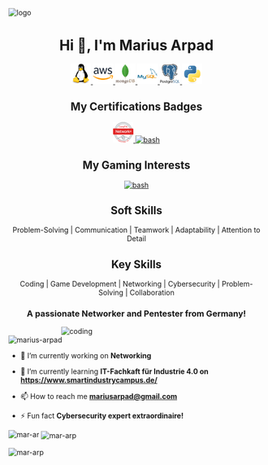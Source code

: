 ![logo](https://github.com/mar-arp/marius-arpad/blob/main/The%20future.png)
<h1 align="center">Hi 👋, I'm Marius Arpad</h1>

<p align="center"><a href="https://www.linux.org/" target="_blank" rel="noreferrer"> <img src="https://raw.githubusercontent.com/devicons/devicon/master/icons/linux/linux-original.svg" alt="linux" width="40" height="40"/> </a> <a href="https://aws.amazon.com" target="_blank" rel="noreferrer"> <img src="https://raw.githubusercontent.com/devicons/devicon/master/icons/amazonwebservices/amazonwebservices-original-wordmark.svg" alt="aws" width="40" height="40"/> </a>  </a> <a href="https://www.mongodb.com/" target="_blank" rel="noreferrer"> <img src="https://raw.githubusercontent.com/devicons/devicon/master/icons/mongodb/mongodb-original-wordmark.svg" alt="mongodb" width="40" height="40"/> </a> <a href="https://www.mysql.com/" target="_blank" rel="noreferrer"> <img src="https://raw.githubusercontent.com/devicons/devicon/master/icons/mysql/mysql-original-wordmark.svg" alt="mysql" width="40" height="40"/> </a> <a href="https://www.postgresql.org" target="_blank" rel="noreferrer"> <img src="https://raw.githubusercontent.com/devicons/devicon/master/icons/postgresql/postgresql-original-wordmark.svg" alt="postgresql" width="40" height="40"/> </a> <a href="https://www.python.org" target="_blank" rel="noreferrer"> <img src="https://raw.githubusercontent.com/devicons/devicon/master/icons/python/python-original.svg" alt="python" width="40" height="40"/> </a> </p>
<h2 align="center">My Certifications Badges</h1>
<p align="center"><a href="(https://comptia.org)" target="_blank" rel="noreferrer"> <img src="https://github.com/emsh93/emsh93/blob/main/NetworkPlus%20Logo%20Certified%20CE.png" alt="bash" width="40" height="40"/> </a> <a href="(https://www.siemens.com/global/en.html)" target="_blank" rel="noreferrer"> <img src="https://images.credly.com/images/19bfec66-2453-4e67-be25-eea175ad1130/38b3474b30521af47cf66d0e8f130cdc.png" alt="bash" width="40" height="40"/> </a></p>
<h2 align="center">My Gaming Interests</h1>
<p align="center"><a href="https://www.ageofempires.com/" target="_blank" rel="noreferrer"> <img src="https://www.pngitem.com/pimgs/m/675-6755480_age-of-empires-series-wiki-age-of-empires.png" alt="bash" width="40" height="40"/> </a></p>
</a>
<h2 align="center">Soft Skills</h2>

<p align="center">
    Problem-Solving | Communication | Teamwork | Adaptability | Attention to Detail
</p>
<h2 align="center">Key Skills</h2>
<p align="center">
    Coding | Game Development | Networking | Cybersecurity | Problem-Solving | Collaboration
</p>
</a>

<h3 align="center">A passionate Networker and Pentester from Germany!</h3>


<img align="right" alt="coding" width="400" src="https://media0.giphy.com/media/qgQUggAC3Pfv687qPC/giphy.gif">



<p align="left"> <img src="https://komarev.com/ghpvc/?username=marius-arpad&label=Profile%20views&color=0e75b6&style=flat" alt="marius-arpad" /> </p>



- 🔭 I’m currently working on **Networking**


- 🌱 I’m currently learning **IT-Fachkaft für Industrie 4.0 on https://www.smartindustrycampus.de/**


- 📫 How to reach me **mariusarpad@gmail.com**


- ⚡ Fun fact **Cybersecurity expert extraordinaire!**



<p><img align="left" src="https://github-readme-stats.vercel.app/api/top-langs?username=mar-arp&show_icons=true&locale=en&layout=compact" alt="mar-ar" /></p>

<p>&nbsp;<img align="center" src="https://github-readme-stats.vercel.app/api?username=mar-arp&show_icons=true&locale=en" alt="mar-arp" /></p>

<p><img align="center" src="https://github-readme-streak-stats.herokuapp.com/?user=mar-arp&" alt="mar-arp" /></p>
